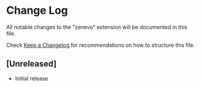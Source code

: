 # Change Log

All notable changes to the "zenevo" extension will be documented in this file.

Check [Keep a Changelog](http://keepachangelog.com/) for recommendations on how to structure this file.

## [Unreleased]

- Initial release